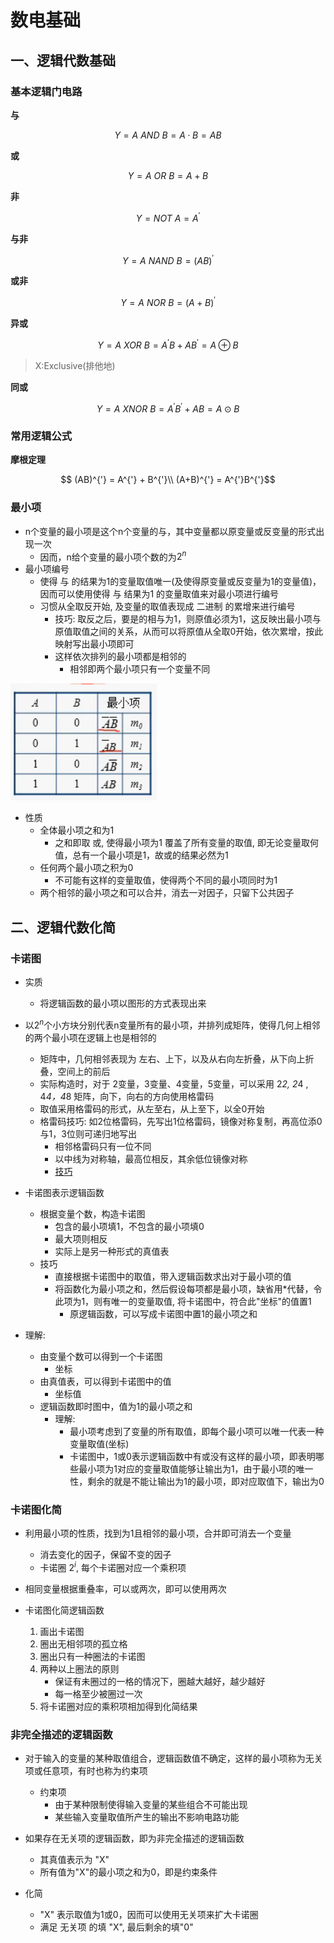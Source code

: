 # 数电基础

## 一、逻辑代数基础

### 基本逻辑门电路

**与**

$$Y = A\ AND\ B = A·B = AB$$

**或**

$$Y = A\ OR\ B = A+B$$

**非**

$$Y = NOT\ A = A^{'}$$

**与非**

$$Y = A\ NAND\ B = (AB)^{'}$$

**或非**

$$Y = A\ NOR\ B = (A+B)^{'}$$

**异或**

$$Y = A\ XOR\ B = A^{'}B + AB^{'} = A\oplus B$$
>X:Exclusive(排他地)

**同或**

$$Y = A\ XNOR\ B = A^{'}B^{'} + AB = A\odot B$$

### 常用逻辑公式

**摩根定理**

$$ (AB)^{'} = A^{'} + B^{'}\\ (A+B)^{'} = A^{'}B^{'}$$


### 最小项

- n个变量的最小项是这个n个变量的与，其中变量都以原变量或反变量的形式出现一次
  - 因而，n给个变量的最小项个数的为$2^{n}$
- 最小项编号
  - 使得 与 的结果为1的变量取值唯一(及使得原变量或反变量为1的变量值)，因而可以使用使得 与 结果为1 的变量取值来对最小项进行编号
  - 习惯从全取反开始, 及变量的取值表现成 二进制 的累增来进行编号
    - 技巧: 取反之后，要是的相与为1，则原值必须为1，这反映出最小项与原值取值之间的关系，从而可以将原值从全取0开始，依次累增，按此映射写出最小项即可
    - 这样依次排列的最小项都是相邻的
      - 相邻即两个最小项只有一个变量不同

![最小项及编号](./img/2022-03-05-19-33-06.png)

- 性质
  - 全体最小项之和为1
    - 之和即取 或, 使得最小项为1 覆盖了所有变量的取值, 即无论变量取何值，总有一个最小项是1，故或的结果必然为1
  - 任何两个最小项之积为0
    - 不可能有这样的变量取值，使得两个不同的最小项同时为1
  - 两个相邻的最小项之和可以合并，消去一对因子，只留下公共因子

## 二、逻辑代数化简


### 卡诺图

- 实质
  - 将逻辑函数的最小项以图形的方式表现出来
- 以$2^{n}$个小方块分别代表n变量所有的最小项，并排列成矩阵，使得几何上相邻的两个最小项在逻辑上也是相邻的
  - 矩阵中，几何相邻表现为 左右、上下，以及从右向左折叠，从下向上折叠，空间上的前后
  - 实际构造时，对于 2变量，3变量、4变量，5变量，可以采用 2*2, 2*4 , 4*4，4*8 矩阵，向下，向右的方向使用格雷码
  - 取值采用格雷码的形式，从左至右，从上至下，以全0开始
  - 格雷码技巧: 如2位格雷码，先写出1位格雷码，镜像对称复制，再高位添0与1，3位则可递归地写出
    - 相邻格雷码只有一位不同
    - 以中线为对称轴，最高位相反，其余低位镜像对称
    - [技巧](https://www.jianshu.com/p/a4f65ba1bcc4)

- 卡诺图表示逻辑函数
  - 根据变量个数，构造卡诺图
    - 包含的最小项填1，不包含的最小项填0
    - 最大项则相反
    - 实际上是另一种形式的真值表 
  - 技巧
    - 直接根据卡诺图中的取值，带入逻辑函数求出对于最小项的值
    - 将函数化为最小项之和，然后假设每项都是最小项，缺省用*代替，令此项为1，则有唯一的变量取值, 将卡诺图中，符合此"坐标"的值置1
      - 原逻辑函数，可以写成卡诺图中置1的最小项之和

- 理解:
  - 由变量个数可以得到一个卡诺图
    - 坐标
  - 由真值表，可以得到卡诺图中的值
    - 坐标值
  - 逻辑函数即时图中，值为1的最小项之和
    - 理解:
      - 最小项考虑到了变量的所有取值，即每个最小项可以唯一代表一种变量取值(坐标)
      - 卡诺图中，1或0表示逻辑函数中有或没有这样的最小项，即表明哪些最小项为1对应的变量取值能够让输出为1，由于最小项的唯一性，剩余的就是不能让输出为1的最小项，即对应取值下，输出为0
### 卡诺图化简

- 利用最小项的性质，找到为1且相邻的最小项，合并即可消去一个变量
  - 消去变化的因子，保留不变的因子
  - 卡诺圈 $2^{i}$, 每个卡诺圈对应一个乘积项
- 相同变量根据重叠率，可以或两次，即可以使用两次
 
- 卡诺图化简逻辑函数
  1. 画出卡诺图
  2. 圈出无相邻项的孤立格
  3. 圈出只有一种圈法的卡诺图
  4. 两种以上圈法的原则
     - 保证有未圈过的一格的情况下，圈越大越好，越少越好
     - 每一格至少被圈过一次
  5. 将卡诺圈对应的乘积项相加得到化简结果

### 非完全描述的逻辑函数

- 对于输入的变量的某种取值组合，逻辑函数值不确定，这样的最小项称为无关项或任意项，有时也称为约束项
  - 约束项
    - 由于某种限制使得输入变量的某些组合不可能出现
    - 某些输入变量取值所产生的输出不影响电路功能
- 如果存在无关项的逻辑函数，即为非完全描述的逻辑函数
  - 其真值表示为 "X"
  - 所有值为"X"的最小项之和为0，即是约束条件

- 化简
  - "X" 表示取值为1或0，因而可以使用无关项来扩大卡诺圈
  - 满足 无关项 的填 "X", 最后剩余的填"0"



